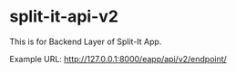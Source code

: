 # split-it-api-v2
This is for Backend Layer of Split-It App.

Example URL: http://127.0.0.1:8000/eapp/api/v2/endpoint/